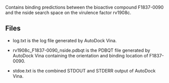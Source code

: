 Contains binding predictions between the bioactive compound F1837-0090 and the nside search space on the virulence factor rv1908c.

## Files

- log.txt is the log file generated by AutoDock Vina.

- rv1908c_F1837-0090_nside.pdbqt is the PDBQT file generated by AutoDock Vina containing the orientation and binding location of F1837-0090.

- stdoe.txt is the combined STDOUT and STDERR output of AutoDock Vina.

